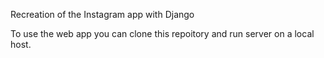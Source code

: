 Recreation of the Instagram app with Django

To use the web app you can clone this repoitory and run server on a local host.

